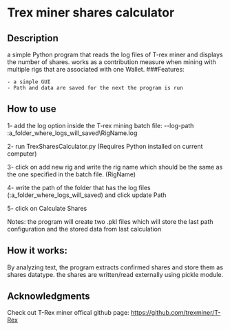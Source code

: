 # Trex miner shares calculator
## Description
 a simple Python program that reads the log files of T-rex miner and displays the number of shares. works as a contribution measure when mining with multiple rigs that are associated with one Wallet.
 ###Features:
 
	- a simple GUI	
	- Path and data are saved for the next the program is run
	
## How to use

 1- add the log option inside the T-rex mining batch file: --log-path :a_folder_where_logs_will_saved\RigName.log
 
 2- run TrexSharesCalculator.py (Requires Python installed on current computer)
 
 3- click on add new rig and write the rig name which should be the same as the one specified in the batch file. (RigName)
 
 4- write the path of the folder that has the log files (:a_folder_where_logs_will_saved) and click update Path
 
 5- click on Calculate Shares
 
 Notes: the program will create two .pkl files which will store the last path configuration and the stored data from last calculation

## How it works:

 By analyzing text, the program extracts confirmed shares and store them as shares datatype. the shares are written/read externally using pickle module.

## Acknowledgments

 Check out T-Rex miner offical github page: https://github.com/trexminer/T-Rex
